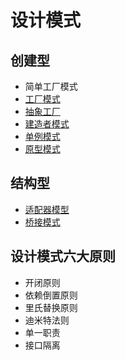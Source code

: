 # 设计模式
## 创建型
- 简单工厂模式
- [工厂模式](DesignPatterns/Creational/Factory/README.md)
- [抽象工厂](DesignPatterns/Creational/AbstractFactory/README.md)
- [建造者模式](DesignPatterns/Creational/Builder/README.md)
- [单例模式](DesignPatterns/Creational/Singleton/README.md)
- [原型模式](DesignPatterns/Creational/Prototype/README.md)
## 结构型
- [适配器模型](DesignPatterns/Structural/Adapter/README.md)
- [桥接模式](DesignPatterns/Structural/Bridge/README.md)
## 设计模式六大原则
- 开闭原则
- 依赖倒置原则
- 里氏替换原则
- 迪米特法则
- 单一职责
- 接口隔离